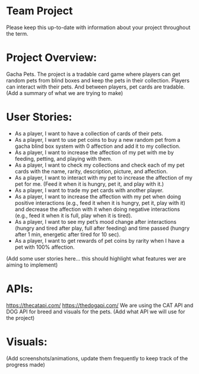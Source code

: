 # Team Project

Please keep this up-to-date with information about your project throughout the term.

# Project Overview: 
Gacha Pets.
The project is a tradable card game where players can get random pets from blind boxes and keep the pets in their collection. Players can interact with their pets. And between players, pet cards are tradable.
 (Add a summary of what we are trying to make)
# User Stories:
- As a player, I want to have a collection of cards of their pets. 
- As a player, I want to use pet coins to buy a new random pet from a gacha blind box system with 0 affection and add it to my collection.
- As a player, I want to increase the affection of my pet with me by feeding, petting, and playing with them. 
- As a player, I want to check my collections and check each of my pet cards with the name, rarity, description, picture, and affection.
- As a player, I want to interact with my pet to increase the affection of my pet for me. (Feed it when it is hungry, pet it, and play with it.)
- As a player, I want to trade my pet cards with another player.
- As a player, I want to increase the affection with my pet when doing positive interactions (e.g., feed it when it is hungry, pet it, play with it) and decrease the affection with it when doing negative interactions (e.g., feed it when it is full, play when it is tired).
- As a player, I want to see my pet’s mood change after interactions (hungry and tired after play, full after feeding) and time passed (hungry after 1 min, energetic after tired for 10 sec). 
- As a player, I want to get rewards of pet coins by rarity when I have a pet with 100% affection.

(Add some user stories here... this should highlight what features wer are aiming to implement)
# APIs: 
https://thecatapi.com/
https://thedogapi.com/
We are using the CAT API and DOG API for breed and visuals for the pets.
(Add what API we will use for the project)
# Visuals:


 (Add screenshots/animations, update them frequently to keep track of the progress made)





